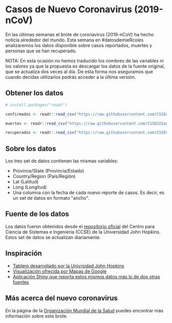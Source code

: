 # Casos de Nuevo Coronavirus (2019-nCoV)

En las últimas semanas el brote de coronavirus (2019-nCoV) ha hecho noticia alrededor del mundo. Esta semana en #datosdemieRcoles analizaremos los datos disponible sobre casos reportados, muertes y personas que se han recuperado.

NOTA: En esta ocasión no hemos traducido los nombres de las variables ni los valores ya que la propuesta es descargar los datos de la fuente original, que se actualiza dos veces al día. De esta forma nos aseguramos que cuando decidas utilizarlos podrás acceder a la última versión.


## Obtener los datos

```r
# install.packages("readr")

confirmados <- readr::read_csv("https://raw.githubusercontent.com/CSSEGISandData/COVID-19/master/csse_covid_19_data/csse_covid_19_time_series/time_series_19-covid-Confirmed.csv")

muertes <- readr::read_csv("https://raw.githubusercontent.com/CSSEGISandData/COVID-19/master/csse_covid_19_data/csse_covid_19_time_series/time_series_19-covid-Deaths.csv")

recuperados <- readr::read_csv("https://raw.githubusercontent.com/CSSEGISandData/COVID-19/master/csse_covid_19_data/csse_covid_19_time_series/time_series_19-covid-Recovered.csv")

```

## Sobre los datos

Los tres set de datos contienen las mismas variables:

* Province/State (Provincia/Estado)
* Country/Region (País/Región)
* Lat (Latitud)
* Long (Longitud)
* Una columna con la fecha de cada nuevo reporte de casos. Es decir, es un set de datos en formato "ancho".


## Fuente de los datos
Los datos fueron obtenidos desde el [repositorio oficial](https://github.com/CSSEGISandData/COVID-19) del Centro para Ciencia de Sistemas e Ingeniería (CCSE) de la Universidad John Hopkins. Estos set de datos se actualizan diariamente.

## Inspiración

* [Tablero desarrollado por la Univrsidad John Hopkins](https://gisanddata.maps.arcgis.com/apps/opsdashboard/index.html#/bda7594740fd40299423467b48e9ecf6)
* [Visualización ofrecida por Mapas de Google](https://www.google.com/maps/d/u/0/viewer?mid=1S0vCi3BA-7DOCS13MomK7KebkPsvYl8C&shorturl=1&ll=-3.3633111419268915%2C173.73737789082725&z=2)
* [Aplicación Shiny que reporta estos mismos datos más lo de dos otras fuentes](https://coronavirus.john-coene.com/)


## Más acerca del nuevo coronavirus

En la página de la [Organización Mundial de la Salud](https://www.who.int/es/emergencies/diseases/novel-coronavirus-2019) puedes encontrar más información sobre este brote.
